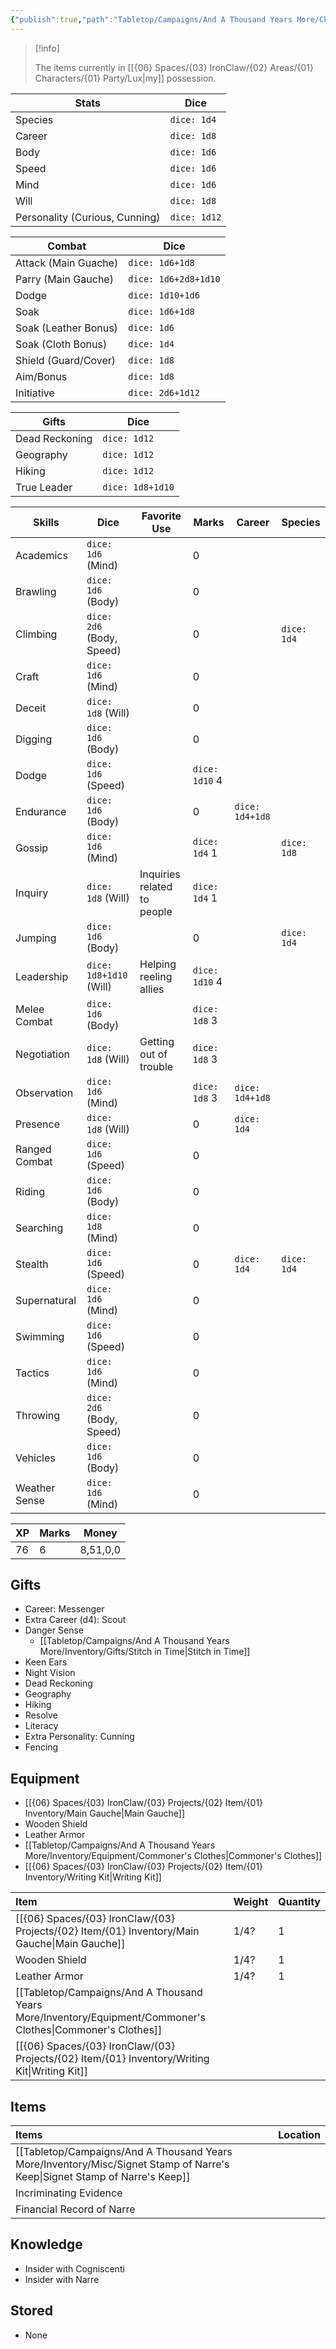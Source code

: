 ```yaml
---
{"publish":true,"path":"Tabletop/Campaigns/And A Thousand Years More/Character - Lux.md","permalink":"/tabletop/campaigns/and-a-thousand-years-more/character-lux/","title":"Character - Lux"}
---
```



> [!info]
>
> The items currently in [[{06} Spaces/{03} IronClaw/{02} Areas/{01} Characters/{01} Party/Lux\|my]] possession.

| Stats | Dice |
| --- | --- |
| Species | `dice: 1d4` |
| Career | `dice: 1d8` |
| Body | `dice: 1d6` |
| Speed | `dice: 1d6` |
| Mind | `dice: 1d6` |
| Will | `dice: 1d8` |
| Personality (Curious, Cunning) | `dice: 1d12` |

| Combat | Dice |
| --- | --- |
| Attack (Main Guache) | `dice: 1d6+1d8` |
| Parry (Main Gauche) | `dice: 1d6+2d8+1d10` |
| Dodge | `dice: 1d10+1d6` |
| Soak | `dice: 1d6+1d8` |
| Soak (Leather Bonus) | `dice: 1d6` |
| Soak (Cloth Bonus) | `dice: 1d4` |
| Shield (Guard/Cover) | `dice: 1d8` |
| Aim/Bonus | `dice: 1d8` |
| Initiative | `dice: 2d6+1d12` |

| Gifts          | Dice             |
| -------------- | ---------------- |
| Dead Reckoning | `dice: 1d12`     |
| Geography      | `dice: 1d12`     |
| Hiking         | `dice: 1d12`     |
| True Leader    | `dice: 1d8+1d10` |

| Skills | Dice | Favorite Use | Marks | Career | Species |
| --- | --- | --- | --- | --- | --- |
| Academics | `dice: 1d6` (Mind) |  | 0 |  |  |
| Brawling | `dice: 1d6` (Body) |  | 0 |  |  |
| Climbing | `dice: 2d6` (Body, Speed) |  | 0 |  | `dice: 1d4` |
| Craft | `dice: 1d6` (Mind) |  | 0 |  |  |
| Deceit | `dice: 1d8` (Will) |  | 0 |  |  |
| Digging | `dice: 1d6` (Body) |  | 0 |  |  |
| Dodge | `dice: 1d6` (Speed) |  | `dice: 1d10` 4 |  |  |
| Endurance | `dice: 1d6` (Body) |  | 0 | `dice: 1d4+1d8` |  |
| Gossip | `dice: 1d6` (Mind) |  | `dice: 1d4` 1 |  | `dice: 1d8` |
| Inquiry | `dice: 1d8` (Will) | Inquiries related to people | `dice: 1d4` 1 |  |  |
| Jumping | `dice: 1d6` (Body) |  | 0 |  | `dice: 1d4` |
| Leadership | `dice: 1d8+1d10` (Will) | Helping reeling allies | `dice: 1d10` 4 |  |  |
| Melee Combat | `dice: 1d6` (Body) |  | `dice: 1d8` 3 |  |  |
| Negotiation | `dice: 1d8` (Will) | Getting out of trouble | `dice: 1d8` 3 |  |  |
| Observation | `dice: 1d6` (Mind) |  | `dice: 1d8` 3 | `dice: 1d4+1d8` |  |
| Presence | `dice: 1d8` (Will) |  | 0 | `dice: 1d4` |  |
| Ranged Combat | `dice: 1d6` (Speed) |  | 0 |  |  |
| Riding | `dice: 1d6` (Body) |  | 0 |  |  |
| Searching | `dice: 1d8` (Mind) |  | 0 |  |  |
| Stealth | `dice: 1d6` (Speed) |  | 0 | `dice: 1d4` | `dice: 1d4` |
| Supernatural | `dice: 1d6` (Mind) |  | 0 |  |  |
| Swimming | `dice: 1d6` (Speed) |  | 0 |  |  |
| Tactics | `dice: 1d6` (Mind) |  | 0 |  |  |
| Throwing | `dice: 2d6` (Body, Speed) |  | 0 |  |  |
| Vehicles | `dice: 1d6` (Body) |  | 0 |  |  |
| Weather Sense | `dice: 1d6` (Mind) |  | 0 |  |  |

| XP  | Marks | Money    |
| --- | ----- | -------- |
| 76  | 6     | 8,51,0,0 |

## Gifts

- Career: Messenger
- Extra Career (d4): Scout
- Danger Sense
	- [[Tabletop/Campaigns/And A Thousand Years More/Inventory/Gifts/Stitch in Time\|Stitch in Time]] <!--Fencing Retrain-->
- Keen Ears
- Night Vision
- Dead Reckoning
- Geography
- Hiking
- Resolve
  <!--Pacifist--> <!--Fencing Retrain-->
- Literacy
- Extra Personality: Cunning
- Fencing
<!--Fencing Replay or Rapier Lunge-->
<!--Watchful Leader-->

## Equipment

- [[{06} Spaces/{03} IronClaw/{03} Projects/{02} Item/{01} Inventory/Main Gauche\|Main Gauche]]
- Wooden Shield
- Leather Armor
- [[Tabletop/Campaigns/And A Thousand Years More/Inventory/Equipment/Commoner's Clothes\|Commoner's Clothes]]
- [[{06} Spaces/{03} IronClaw/{03} Projects/{02} Item/{01} Inventory/Writing Kit\|Writing Kit]]

| Item | Weight | Quantity |
|:--- | --- | --- |
| [[{06} Spaces/{03} IronClaw/{03} Projects/{02} Item/{01} Inventory/Main Gauche\|Main Gauche]] | 1/4? | 1 |
| Wooden Shield | 1/4? | 1 |
| Leather Armor | 1/4? | 1 |
| [[Tabletop/Campaigns/And A Thousand Years More/Inventory/Equipment/Commoner's Clothes\|Commoner's Clothes]] |  |  |
| [[{06} Spaces/{03} IronClaw/{03} Projects/{02} Item/{01} Inventory/Writing Kit\|Writing Kit]] |  |  |

## Items

| Items | Location |
|:--- |:--- |
| [[Tabletop/Campaigns/And A Thousand Years More/Inventory/Misc/Signet Stamp of Narre's Keep\|Signet Stamp of Narre's Keep]] |  |
| Incriminating Evidence |  |
| Financial Record of Narre |  |

## Knowledge

- Insider with Cogniscenti
- Insider with Narre

## Stored

- None
